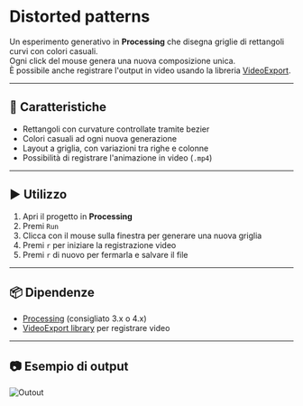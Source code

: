 # Distorted patterns

Un esperimento generativo in **Processing** che disegna griglie di rettangoli curvi con colori casuali.  
Ogni click del mouse genera una nuova composizione unica.  
È possibile anche registrare l'output in video usando la libreria [VideoExport](https://funprogramming.org/VideoExport-for-Processing/).

---

## 🎨 Caratteristiche
- Rettangoli con curvature controllate tramite bezier
- Colori casuali ad ogni nuova generazione
- Layout a griglia, con variazioni tra righe e colonne
- Possibilità di registrare l'animazione in video (`.mp4`)

---

## ▶️ Utilizzo
1. Apri il progetto in **Processing**  
2. Premi `Run`  
3. Clicca con il mouse sulla finestra per generare una nuova griglia  
4. Premi `r` per iniziare la registrazione video  
5. Premi `r` di nuovo per fermarla e salvare il file

---

## 📦 Dipendenze
- [Processing](https://processing.org/) (consigliato 3.x o 4.x)  
- [VideoExport library](https://funprogramming.org/VideoExport-for-Processing/) per registrare video  

---

## 📷 Esempio di output

![Outout](https://github.com/user-attachments/assets/596870be-6e31-4ec4-85ca-af14d5b1ed51)
